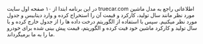  در این برنامه ابتدا از ۱۰ صفحه اول سایت truecar.com اطلاعاتی راجع به مدل ماشین مورد نظر مانند سال تولید، کارکرد و قیمت آن را استخراج کرده و وارد دیتابیس و جدول مورد نظر میکنیم.
 سپس با استفاده از الگوریتم درخت داده ها را از جدول خارج کرده و با سال تولید و کارکرد ماشین خود فیت کرده و الگوریتم، قیمت پیش بینی شده برای خودرو ما را به ما برمیگرداند.
